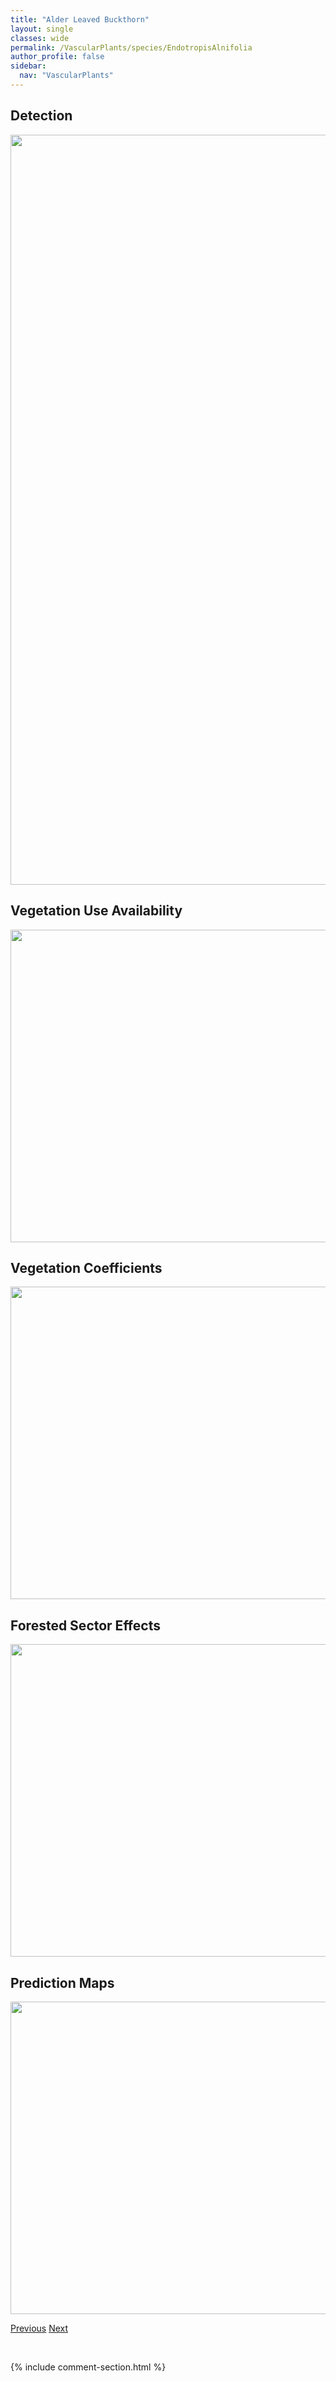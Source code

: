```yaml
---
title: "Alder Leaved Buckthorn"
layout: single
classes: wide
permalink: /VascularPlants/species/EndotropisAlnifolia
author_profile: false
sidebar:
  nav: "VascularPlants"
---
```


<h2>Detection</h2>

<a href="https://drive.google.com/uc?export=view&id=15KAJFY2XZQr5-P2g437PCB2kuqLQW5K1">
<img src="https://drive.google.com/uc?export=view&id=15KAJFY2XZQr5-P2g437PCB2kuqLQW5K1" height = "1200" width = "800">
</a>


<h2>Vegetation Use Availability</h2>

<a href="https://drive.google.com/uc?export=view&id=1Gt9lMVGfLj5h8cELpXXKZdgT_8mKaOiM">
<img src="https://drive.google.com/uc?export=view&id=1Gt9lMVGfLj5h8cELpXXKZdgT_8mKaOiM" height = "500" width = "1000">
</a>


<h2>Vegetation Coefficients</h2>

<a href="https://drive.google.com/uc?export=view&id=1NKf6bj04DGDjcWwu4W-AvWO4uDFp41yR">
<img src="https://drive.google.com/uc?export=view&id=1NKf6bj04DGDjcWwu4W-AvWO4uDFp41yR" height = "500" width = "1000">
</a>


<h2>Forested Sector Effects</h2>

<a href="https://drive.google.com/uc?export=view&id=11Vmb2oCSeEFD3acXZ5YwjPqQg-j_sFNC">
<img src="https://drive.google.com/uc?export=view&id=11Vmb2oCSeEFD3acXZ5YwjPqQg-j_sFNC" height = "500" width = "1000">
</a>


<h2>Prediction Maps</h2>

<a href="https://drive.google.com/uc?export=view&id=1WdV-N52hwJKykDyvJA4lvCKf-wVge5P9">
<img src="https://drive.google.com/uc?export=view&id=1WdV-N52hwJKykDyvJA4lvCKf-wVge5P9" height = "500" width = "1000">
</a>


<a href="/DevelopmentWebsite/VascularPlants/species/EmpetrumNigrum" class="pagination--pager" title="Crowberry">Previous</a> <a href="/DevelopmentWebsite/VascularPlants/species/Epilobium" class="pagination--pager" title="Epilobium">Next</a>

<p>&nbsp;</p>

{% include comment-section.html %}
